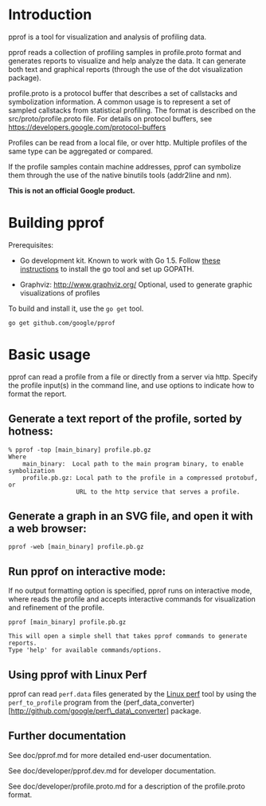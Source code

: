# Introduction

pprof is a tool for visualization and analysis of profiling data.

pprof reads a collection of profiling samples in profile.proto format and
generates reports to visualize and help analyze the data. It can generate both
text and graphical reports (through the use of the dot visualization package).

profile.proto is a protocol buffer that describes a set of callstacks
and symbolization information. A common usage is to represent a set of
sampled callstacks from statistical profiling. The format is
described on the src/proto/profile.proto file. For details on protocol
buffers, see https://developers.google.com/protocol-buffers

Profiles can be read from a local file, or over http. Multiple
profiles of the same type can be aggregated or compared.

If the profile samples contain machine addresses, pprof can symbolize
them through the use of the native binutils tools (addr2line and nm).

**This is not an official Google product.**

# Building pprof

Prerequisites:

- Go development kit. Known to work with Go 1.5.
  Follow [these instructions](http://golang.org/doc/code.html) to install the 
  go tool and set up GOPATH.

- Graphviz: http://www.graphviz.org/
  Optional, used to generate graphic visualizations of profiles

To build and install it, use the `go get` tool.

    go get github.com/google/pprof

# Basic usage

pprof can read a profile from a file or directly from a server via http.
Specify the profile input(s) in the command line, and use options to
indicate how to format the report.

## Generate a text report of the profile, sorted by hotness:

```
% pprof -top [main_binary] profile.pb.gz
Where
    main_binary:  Local path to the main program binary, to enable symbolization
    profile.pb.gz: Local path to the profile in a compressed protobuf, or
                   URL to the http service that serves a profile.
```

## Generate a graph in an SVG file, and open it with a web browser:

```
pprof -web [main_binary] profile.pb.gz
```

## Run pprof on interactive mode:

If no output formatting option is specified, pprof runs on interactive mode,
where reads the profile and accepts interactive commands for visualization and
refinement of the profile.

```
pprof [main_binary] profile.pb.gz

This will open a simple shell that takes pprof commands to generate reports.
Type 'help' for available commands/options.
```

## Using pprof with Linux Perf

pprof can read `perf.data` files generated by the
[Linux perf](https://perf.wiki.kernel.org/index.php) tool by using the
`perf_to_profile` program from the
(perf\_data\_converter)[http://github.com/google/perf\_data\_converter] package.

## Further documentation

See doc/pprof.md for more detailed end-user documentation.

See doc/developer/pprof.dev.md for developer documentation.

See doc/developer/profile.proto.md for a description of the profile.proto format.
